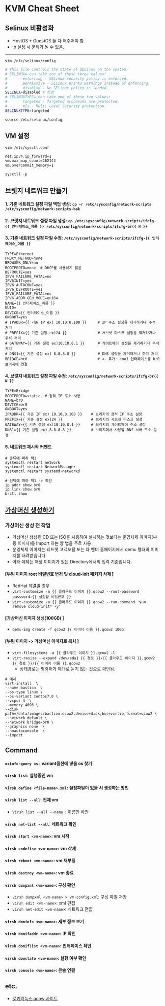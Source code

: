 # KVM Cheat Sheet

## Selinux 비활성화
- HostOS + GuestOS 둘 다 해주어야 함.
- ip 설정 시 문제가 될 수 있음.
------
`vim /etc/selinux/config`
```sh
# This file controls the state of SELinux on the system.
# SELINUX= can take one of these three values:
#       enforcing - SELinux security policy is enforced.
#       permissive - SELinux prints warnings instead of enforcing.
#       disabled - No SELinux policy is loaded.
SELINUX=disabled # 변경
# SELINUXTYPE= can take one of these two values:
#       targeted - Targeted processes are protected,
#       mls - Multi Level Security protection.
SELINUXTYPE=targeted
```
`source /etc/selinux/config`

## VM 설정
`vim /etc/sysctl.conf`
```sh
net.ipv4.ip_forward=1
vm.max_map_count=262144
vm.overcommit_memory=1
```
`sysctll -p`

## 브릿지 네트워크 만들기
#### 1. 기존 네트워크 설정 파일 백업 생성: `cp -r /etc/sysconfig/network-scripts /etc/sysconfig/network-scripts-bak`
#### 2. 브릿지 네트워크 설정 파일 생성: `cp /etc/sysconfig/network-scripts/ifcfg-{{ 인터페이스_이름 }} /etc/sysconfig/network-scripts/ifcfg-br{{ N }}`
#### 3. 기존 네트워크 설정 파일 수정: `/etc/sysconfig/network-scripts/ifcfg-{{ 인터페이스_이름 }}`
```shell
TYPE=Ethernet
PROXY_METHOD=none
BROWSER_ONLY=no
BOOTPROTO=none  # DHCP를 사용하지 않음
DEFROUTE=yes
IPV4_FAILURE_FATAL=no
IPV6INIT=yes
IPV6_AUTOCONF=yes
IPV6_DEFROUTE=yes
IPV6_FAILURE_FATAL=no
IPV6_ADDR_GEN_MODE=eui64
NAME={{ 인터페이스_이름 }}
UUID=
DEVICE={{ 인터페이스_이름 }}
ONBOOT=yes
# IPADDR={{ 기존 IP ex) 10.10.0.100 }}     # IP 주소 설정을 제거하거나 주석 처리
# PREFIX={{ 기존 설정 ex)24 }}              # 서브넷 마스크 설정을 제거하거나 주석 처리
# GATEWAY={{ 기존 설정 ex)10.10.0.1 }}      # 게이트웨이 설정을 제거하거나 주석 처리
# DNS1={{ 기존 설정 ex) 8.8.8.8 }}          # DNS 설정을 제거하거나 주석 처리
BRIDGE=br0                                # <- 추가: eno1 인터페이스를 br0 브리지에 연결 
```
#### 4. 브릿지 네트워크 설정 파일 수정: `/etc/sysconfig/network-scripts/ifcfg-br{{ N }}`
```shell
TYPE=Bridge
BOOTPROTO=static  # 정적 IP 주소 사용
NAME=br0
DEVICE=br0
ONBOOT=yes
IPADDR={{ 기존 IP ex) 10.10.0.100 }}    # 브리지의 정적 IP 주소 설정
PREFIX={{ 기존 설정 ex)24 }}             # 브리지의 서브넷 마스크 설정
GATEWAY={{ 기존 설정 ex)10.10.0.1 }}     # 브리지의 게이트웨이 주소 설정
DNS1={{ 기존 설정 ex) 8.8.8.8 }}         # 브리지에서 사용할 DNS 서버 주소 설정
```
#### 5. 네트워크 재시작 커맨드
```shell
# 종류에 따라 택1
systemctl restart network
systemctl restart NetworkManager
systemctl restart systemd-networkd

# 선택에 따라 택1 -> 확인
ip addr show br0
ip link show br0
brctl show
```

## [가상머신 생성하기](https://docs.redhat.com/ko/documentation/red_hat_enterprise_linux/7/html/virtualization_deployment_and_administration_guide/sect-guest_virtual_machine_installation_overview-creating_guests_with_virt_install)
### 가상머신 생성 전 작업
- 가상머신 생성은 CD 또는 ISO을 사용하여 설치하는 것보다는 운영체제 이미지(부팅 이미지)를 Import 하는 방 법을 주로 사용
- 운영체제 이미지는 레드햇 고객포탈 또는 타 벤더 홈페이지에서 qemu 형태의 이미지를 내려받습니다.
- 아래 예제는 해당 이미지가 있는 Directory에서의 입력 기준입니다.
#### [부팅 이미지 root 비밀번호 변경 및 cloud-init 패키지 삭제 ]
- RedHat 계열일 경우
- `virt-customize -a {{ 클라우드 이미지 }}.qcow2 --root-password password:{{ 설정할 비밀번호 }}`
- `virt-customize -a {{ 클라우드 이미지 }}.qcow2 --run-command 'yum remove cloud-init* -y'`
#### [가상머신 이미지 생성(100GB) ]
- `qemu-img create -f qcow2 {{ 이미지 이름 }}.qcow2 100G`
#### [부팅 이미지 -> 가상머신 이미지로 복사 ]
- `virt-filesystems -a {{ 클라우드 이미지 }}.qcow2 -l`
- `virt-resize --expand /dev/sda1 {{ 경로 }}/{{ 클라우드 이미지 }}.qcow2 {{ 경로 }}/{{ 이미지 이름 }}.qcow2`
  - 상대경로는 명령어가 제대로 듣지 않는 것으로 확인됨.

```shell
# 예시
virt-install  \
--name bastion  \
--os-type linux \
--os-variant centos7.0 \
--vcpus 4  \
--memory 4096 \
--disk path=/data/images/bastion.qcow2,device=disk,bus=virtio,format=qcow2 \
--network default \
--network bridge=br0 \
--graphics none  \
--noautoconsole  \
--import
```

## Command
#### `osinfo-query os` : variant옵션에 넣을 os 찾기
#### `virsh list`: 실행중인 vm
#### `virsh define <file-name>.xml`: 설정파일이 있을 시 생성하는 방법
#### `virsh list --all`: 전체 vm
- `virsh list --all --name `: 이름만 확인
#### `virsh net-list --all`: 네트워크 확인
#### `virsh start <vm-name>`: vm 시작
#### `virsh undefine <vm-name>`: vm 삭제
#### `virsh reboot <vm-name>`: vm 재부팅
#### `virsh destroy <vm-name>`: vm 종료
#### `virsh dumpxml <vm-name>`: 구성 확인
- `virsh dumpxml <vm-name> > vm-config.xml`: 구성 파일 저장
- `virsh edit <vm-name>`: xml 편집
- `virsh net-edit <vm-name>`: 네트워크 편집
#### `virsh dominfo <vm-name>`: 세부 정보 보기
#### `virsh domifaddr <vm-name>`: IP 확인
#### `virsh domiflist <vm-name>`: 인터페이스 확인
#### `virsh domstate <vm-name>`: 실행 여부 확인
#### `virsh console <vm-name>`: 콘솔 연결


## etc.
- [로키리눅스 qcow 사이트](https://dl.rockylinux.org/pub/rocky/)

